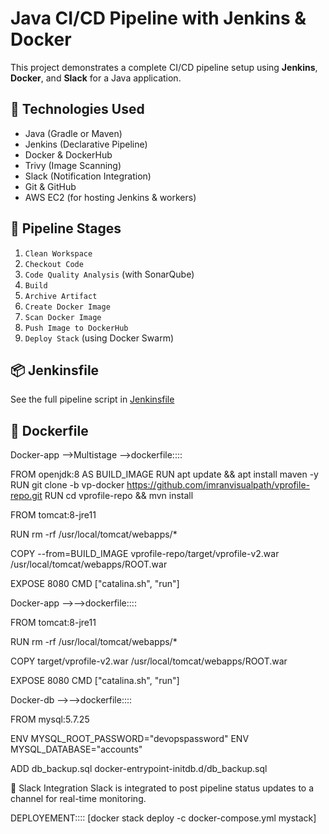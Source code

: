 # Java CI/CD Pipeline with Jenkins & Docker

This project demonstrates a complete CI/CD pipeline setup using **Jenkins**, **Docker**, and **Slack** for a Java application.

## 🔧 Technologies Used
- Java (Gradle or Maven)
- Jenkins (Declarative Pipeline)
- Docker & DockerHub
- Trivy (Image Scanning)
- Slack (Notification Integration)
- Git & GitHub
- AWS EC2 (for hosting Jenkins & workers)

## 📂 Pipeline Stages
1. `Clean Workspace`
2. `Checkout Code`
3. `Code Quality Analysis` (with SonarQube)
4. `Build`
5. `Archive Artifact`
6. `Create Docker Image`
7. `Scan Docker Image`
8. `Push Image to DockerHub`
9. `Deploy Stack` (using Docker Swarm)

## 📦 Jenkinsfile
See the full pipeline script in [Jenkinsfile](./Jenkinsfile)

## 🐳 Dockerfile

Docker-app -->Multistage -->dockerfile::::

FROM openjdk:8 AS BUILD_IMAGE
RUN apt update && apt install maven -y
RUN git clone -b vp-docker https://github.com/imranvisualpath/vprofile-repo.git
RUN cd vprofile-repo && mvn install

FROM tomcat:8-jre11

RUN rm -rf /usr/local/tomcat/webapps/*

COPY --from=BUILD_IMAGE vprofile-repo/target/vprofile-v2.war /usr/local/tomcat/webapps/ROOT.war

EXPOSE 8080
CMD ["catalina.sh", "run"]

Docker-app -->-->dockerfile::::


FROM tomcat:8-jre11

RUN rm -rf /usr/local/tomcat/webapps/*

COPY target/vprofile-v2.war /usr/local/tomcat/webapps/ROOT.war

EXPOSE 8080
CMD ["catalina.sh", "run"]


Docker-db -->-->dockerfile::::

FROM mysql:5.7.25

ENV MYSQL_ROOT_PASSWORD="devopspassword"
ENV MYSQL_DATABASE="accounts"

ADD db_backup.sql docker-entrypoint-initdb.d/db_backup.sql


📸 Slack Integration
Slack is integrated to post pipeline status updates to a channel for real-time monitoring.

DEPLOYEMENT::::
      [docker stack deploy -c docker-compose.yml mystack]




